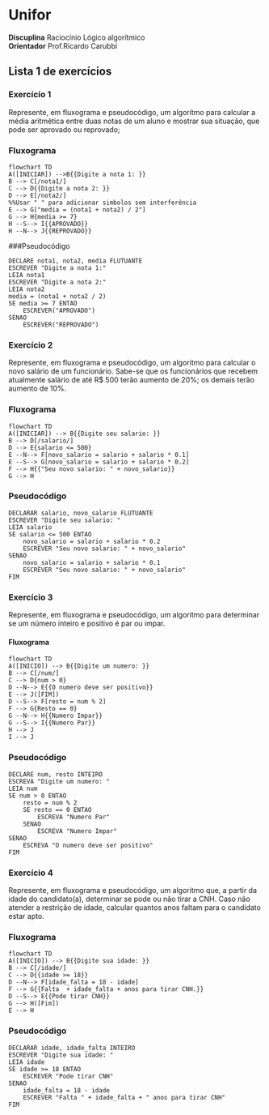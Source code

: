 # Unifor
**Discuplina** Raciocínio Lógico algorítmico<br>
**Orientador** Prof.Ricardo Carubbi

## Lista 1 de exercícios

### Exercício 1
Represente, em fluxograma e pseudocódigo, um algoritmo para calcular a média aritmética entre duas notas de um aluno e mostrar sua situação, que pode ser aprovado ou reprovado;

### Fluxograma
```mermaid
flowchart TD
A([INICIAR]) -->B{{Digite a nota 1: }}
B --> C[/nota1/]
C --> D{{Digite a nota 2: }}
D --> E[/nota2/]
%%Usar " " para adicionar simbolos sem interferência
E --> G["media = (nota1 + nota2) / 2"]
G --> H{media >= 7}
H --S--> I{{APROVADO}}
H --N--> J{{REPROVADO}}
```
###Pseudocódigo
```
DECLARE nota1, nota2, media FLUTUANTE
ESCREVER "Digite a nota 1:" 
LEIA nota1
ESCREVER "Digite a nota 2:" 
LEIA nota2
media = (nota1 + nota2 / 2)
SE media >= 7 ENTAO
	ESCREVER("APROVADO")
SENAO
	ESCREVER("REPROVADO")
```
### Exercício 2
Represente, em fluxograma e pseudocódigo, um algoritmo para calcular o novo salário de um funcionário. Sabe-se que os funcionários que recebem atualmente salário de até R$ 500 terão aumento de 20%; os demais terão aumento de 10%.

### Fluxograma
```mermaid
flowchart TD
A([INICIAR]) --> B{{Digite seu salario: }}
B --> D[/salario/]
D --> E{salario <= 500}
E --N--> F[novo_salario = salario + salario * 0.1]
E --S--> G[novo_salario = salario + salario * 0.2]
F --> H{{"Seu novo salario: " + novo_salario}}
G --> H
```
### Pseudocódigo
```
DECLARAR salario, novo_salario FLUTUANTE
ESCREVER "Digite seu salario: "
LEIA salario
SE salario <= 500 ENTAO
	novo_salario = salario + salario * 0.2
	ESCREVER "Seu novo salario: " + novo_salario"
SENAO
	novo_salario = salario + salario * 0.1
	ESCREVER "Seu novo salario: " + novo_salario"
FIM
```

### Exercício 3
Represente, em fluxograma e pseudocódigo, um algoritmo para determinar se um número inteiro e positivo é par ou impar.

#### Fluxograma

```mermaid
flowchart TD
A([INICIO]) --> B{{Digite um numero: }}
B --> C[/num/]
C --> D{num > 0}
D --N--> E{{O numero deve ser positivo}}
E --> J([FIM])
D --S--> F[resto = num % 2]
F --> G{Resto == 0}
G --N--> H{{Numero Impar}}
G --S--> I{{Numero Par}}
H --> J
I --> J
```
### Pseudocódigo
```
DECLARE num, resto INTEIRO
ESCREVA "Digite um numero: "
LEIA num
SE num > 0 ENTAO
	resto = num % 2
	SE resto == 0 ENTAO
		ESCREVA "Numero Par"
	SENAO
		ESCREVA "Numero Impar"
SENAO
	ESCREVA "O numero deve ser positivo"
FIM
```

### Exercício 4
Represente, em fluxograma e pseudocódigo, um algoritmo que, a partir da idade do candidato(a), determinar se pode ou não tirar a CNH. Caso não atender a restrição de idade, calcular quantos anos faltam para o candidato estar apto.

### Fluxograma
```mermaid
flowchart TD
A([INICIO]) --> B{{Digite sua idade: }}
B --> C[/idade/]
C --> D{{idade >= 18}}
D --N--> F[idade_falta = 18 - idade]
F --> G{{Falta  + idade_falta + anos para tirar CNH.}}
D --S--> E{{Pode tirar CNH}}
G --> H([Fim])
E --> H
```
### Pseudocódigo
```
DECLARAR idade, idade_falta INTEIRO
ESCREVER "Digite sua idade: "
LEIA idade
SE idade >= 18 ENTAO
	ESCREVER "Pode tirar CNH"
SENAO
	idade_falta = 18 - idade
	ESCREVER "Falta " + idade_falta + " anos para tirar CNH"
FIM
```
